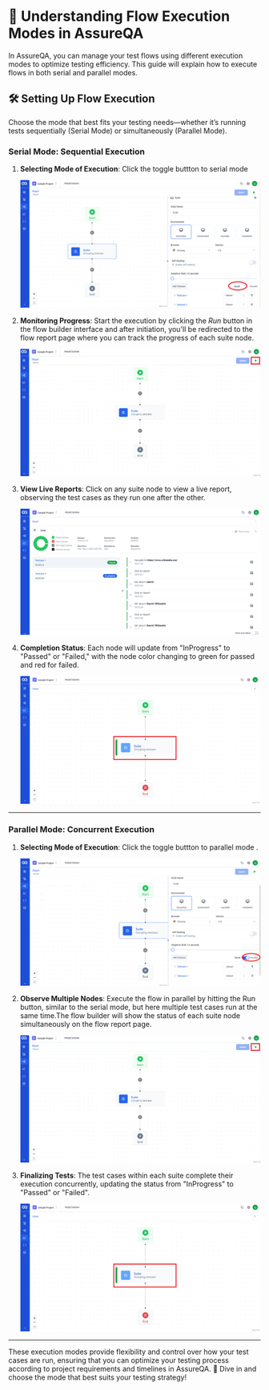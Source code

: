 # 🚀 Understanding Flow Execution Modes in AssureQA

In AssureQA, you can manage your test flows using different execution modes to optimize testing efficiency. This guide will explain how to execute flows in both serial and parallel modes.

## 🛠️ Setting Up Flow Execution

Choose the mode that best fits your testing needs—whether it’s running tests sequentially (Serial Mode) or simultaneously (Parallel Mode).

### Serial Mode: Sequential Execution

1. **Selecting Mode of Execution**:
   Click the toggle buttton to serial mode 

   ![Run Flow](./TestFlowImages/MODE1.png)

2. **Monitoring Progress**:
   Start the execution by clicking the *Run* button in the flow builder interface and after initiation, you'll be redirected to the flow report page where you can track the progress of each suite node.

   ![Monitor Progress](./TestFlowImages/MODE2.png)

3. **View Live Reports**:
   Click on any suite node to view a live report, observing the test cases as they run one after the other.

   ![Live Report](./TestFlowImages/MODE4.png)

4. **Completion Status**:
   Each node will update from "InProgress" to "Passed" or "Failed," with the node color changing to green for passed and red for failed.

   ![Completion Status](./TestFlowImages/MODE5.png)

---

### Parallel Mode: Concurrent Execution

1. **Selecting Mode of Execution**:
   Click the toggle buttton to parallel mode .

   ![Parallel Execution](./TestFlowImages/MODE6.png)

2. **Observe Multiple Nodes**:
   Execute the flow in parallel by hitting the Run button, similar to the serial mode, but here multiple test cases run at the same time.The flow builder will show the status of each suite node simultaneously on the flow report page.

   ![Multiple Nodes Progress](./TestFlowImages/MODE7.png)

3. **Finalizing Tests**:
   The test cases within each suite complete their execution concurrently, updating the status from "InProgress" to "Passed" or "Failed".

   ![Final Status](./TestFlowImages/MODE9.png)

---

These execution modes provide flexibility and control over how your test cases are run, ensuring that you can optimize your testing process according to project requirements and timelines in AssureQA. 🌟 Dive in and choose the mode that best suits your testing strategy!
